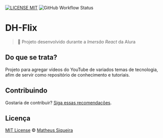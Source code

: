[![LICENSE MIT](https://img.shields.io/badge/license-MIT-blue.svg)](https://github.com/siqueira-ec/dh-flix/blob/master/LICENSE)
![GitHub Workflow Status](https://img.shields.io/github/workflow/status/siqueira-ec/dh-flix/Deployment%20-%20GitHub%20Pages)

# DH-Flix

> :pencil: Projeto desenvolvido durante a _Imersão React_ da Alura

## Do que se trata?

Projeto para agregar vídeos do YouTube de variados temas de tecnologia, afim de servir como repositório de conhecimento e tutoriais.

## Contribuindo

Gostaria de contribuir? [Siga essas recomendações](https://github.com/siqueira-ec/dh-flix/blob/master/CONTRIBUTING.md).

## Licença

[MIT License](https://github.com/siqueira-ec/dh-flix/blob/master/LICENSE) © [Matheus Siqueira](https://siqueira-ec.github.io/dh-flix/)
